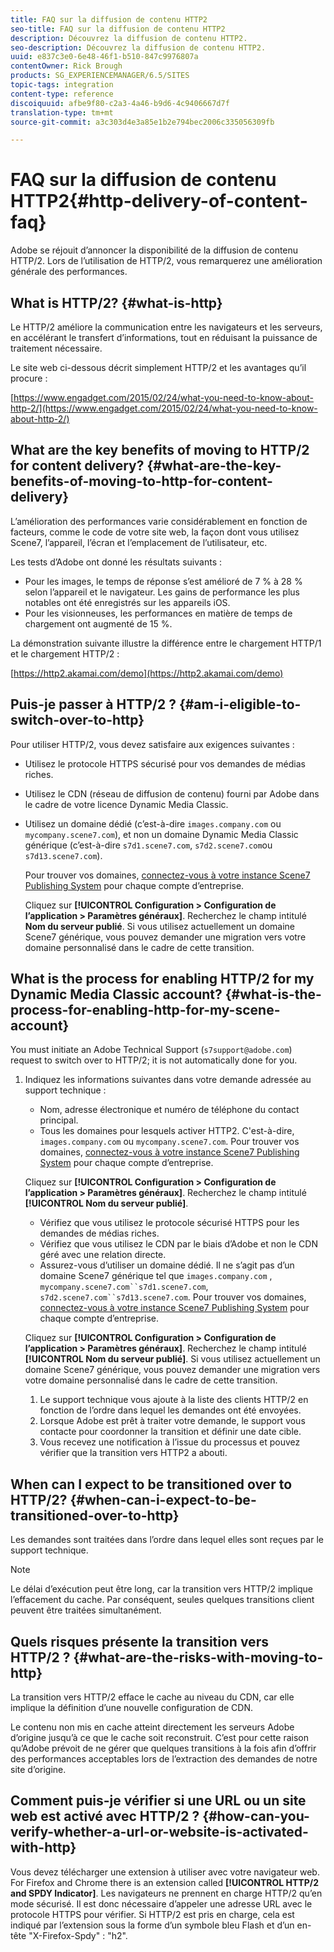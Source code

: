```yaml
---
title: FAQ sur la diffusion de contenu HTTP2
seo-title: FAQ sur la diffusion de contenu HTTP2
description: Découvrez la diffusion de contenu HTTP2.
seo-description: Découvrez la diffusion de contenu HTTP2.
uuid: e837c3e0-6e48-46f1-b510-847c9976807a
contentOwner: Rick Brough
products: SG_EXPERIENCEMANAGER/6.5/SITES
topic-tags: integration
content-type: reference
discoiquuid: afbe9f80-c2a3-4a46-b9d6-4c9406667d7f
translation-type: tm+mt
source-git-commit: a3c303d4e3a85e1b2e794bec2006c335056309fb

---
```



# FAQ sur la diffusion de contenu HTTP2{#http-delivery-of-content-faq}

Adobe se réjouit d’annoncer la disponibilité de la diffusion de contenu HTTP/2. Lors de l’utilisation de HTTP/2, vous remarquerez une amélioration générale des performances.

## What is HTTP/2? {#what-is-http}

Le HTTP/2 améliore la communication entre les navigateurs et les serveurs, en accélérant le transfert d’informations, tout en réduisant la puissance de traitement nécessaire.

Le site web ci-dessous décrit simplement HTTP/2 et les avantages qu’il procure :

[https://www.engadget.com/2015/02/24/what-you-need-to-know-about-http-2/](https://www.engadget.com/2015/02/24/what-you-need-to-know-about-http-2/)

## What are the key benefits of moving to HTTP/2 for content delivery? {#what-are-the-key-benefits-of-moving-to-http-for-content-delivery}

L’amélioration des performances varie considérablement en fonction de facteurs, comme le code de votre site web, la façon dont vous utilisez Scene7, l’appareil, l’écran et l’emplacement de l’utilisateur, etc.

Les tests d’Adobe ont donné les résultats suivants :

* Pour les images, le temps de réponse s’est amélioré de 7 % à 28 % selon l’appareil et le navigateur. Les gains de performance les plus notables ont été enregistrés sur les appareils iOS.
* Pour les visionneuses, les performances en matière de temps de chargement ont augmenté de 15 %.

La démonstration suivante illustre la différence entre le chargement HTTP/1 et le chargement HTTP/2 :

[https://http2.akamai.com/demo](https://http2.akamai.com/demo)

## Puis-je passer à HTTP/2 ? {#am-i-eligible-to-switch-over-to-http}

Pour utiliser HTTP/2, vous devez satisfaire aux exigences suivantes :

* Utilisez le protocole HTTPS sécurisé pour vos demandes de médias riches.
* Utilisez le CDN (réseau de diffusion de contenu) fourni par Adobe dans le cadre de votre licence Dynamic Media Classic.
* Utilisez un domaine dédié (c’est-à-dire `images.company.com` ou `mycompany.scene7.com`), et non un domaine Dynamic Media Classic générique (c’est-à-dire `s7d1.scene7.com`, `s7d2.scene7.com`ou `s7d13.scene7.com`).

   Pour trouver vos domaines, [connectez-vous à votre instance Scene7 Publishing System](https://www.adobe.com/marketing-cloud/experience-manager/scene7-login.html) pour chaque compte d’entreprise.

    Cliquez sur **[!UICONTROL Configuration > Configuration de l’application > Paramètres généraux]**. Recherchez le champ intitulé **Nom du serveur publié**. Si vous utilisez actuellement un domaine Scene7 générique, vous pouvez demander une migration vers votre domaine personnalisé dans le cadre de cette transition.

## What is the process for enabling HTTP/2 for my Dynamic Media Classic account? {#what-is-the-process-for-enabling-http-for-my-scene-account}

You must initiate an Adobe Technical Support (`s7support@adobe.com`) request to switch over to HTTP/2; it is not automatically done for you.

1. Indiquez les informations suivantes dans votre demande adressée au support technique :

   * Nom, adresse électronique et numéro de téléphone du contact principal.
   * Tous les domaines pour lesquels activer HTTP2. C&#39;est-à-dire, `images.company.com` ou `mycompany.scene7.com`.
   Pour trouver vos domaines, [connectez-vous à votre instance Scene7 Publishing System](https://www.adobe.com/marketing-cloud/experience-manager/scene7-login.html) pour chaque compte d’entreprise.

    Cliquez sur **[!UICONTROL Configuration > Configuration de l’application > Paramètres généraux]**. Recherchez le champ intitulé **[!UICONTROL Nom du serveur publié]**.

   * Vérifiez que vous utilisez le protocole sécurisé HTTPS pour les demandes de médias riches.
   * Vérifiez que vous utilisez le CDN par le biais d’Adobe et non le CDN géré avec une relation directe.
   * Assurez-vous d’utiliser un domaine dédié. Il ne s’agit pas d’un domaine Scene7 générique tel que `images.company.com` , `mycompany.scene7.com``s7d1.scene7.com`, `s7d2.scene7.com``s7d13.scene7.com`.
   Pour trouver vos domaines, [connectez-vous à votre instance Scene7 Publishing System](https://www.adobe.com/marketing-cloud/experience-manager/scene7-login.html) pour chaque compte d’entreprise.

    Cliquez sur **[!UICONTROL Configuration > Configuration de l’application > Paramètres généraux]**. Recherchez le champ intitulé **[!UICONTROL Nom du serveur publié]**. Si vous utilisez actuellement un domaine Scene7 générique, vous pouvez demander une migration vers votre domaine personnalisé dans le cadre de cette transition.

   1. Le support technique vous ajoute à la liste des clients HTTP/2 en fonction de l’ordre dans lequel les demandes ont été envoyées.
   1. Lorsque Adobe est prêt à traiter votre demande, le support vous contacte pour coordonner la transition et définir une date cible.
   1. Vous recevez une notification à l’issue du processus et pouvez vérifier que la transition vers HTTP2 a abouti.



## When can I expect to be transitioned over to HTTP/2? {#when-can-i-expect-to-be-transitioned-over-to-http}

Les demandes sont traitées dans l’ordre dans lequel elles sont reçues par le support technique.

>[!NOTE]
>
>Le délai d’exécution peut être long, car la transition vers HTTP/2 implique l’effacement du cache. Par conséquent, seules quelques transitions client peuvent être traitées simultanément.

## Quels risques présente la transition vers HTTP/2 ? {#what-are-the-risks-with-moving-to-http}

La transition vers HTTP/2 efface le cache au niveau du CDN, car elle implique la définition d’une nouvelle configuration de CDN.

Le contenu non mis en cache atteint directement les serveurs Adobe d’origine jusqu’à ce que le cache soit reconstruit. C’est pour cette raison qu’Adobe prévoit de ne gérer que quelques transitions à la fois afin d’offrir des performances acceptables lors de l’extraction des demandes de notre site d’origine.

## Comment puis-je vérifier si une URL ou un site web est activé avec HTTP/2 ? {#how-can-you-verify-whether-a-url-or-website-is-activated-with-http}

Vous devez télécharger une extension à utiliser avec votre navigateur web. For Firefox and Chrome there is an extension called **[!UICONTROL HTTP/2 and SPDY Indicator]**. Les navigateurs ne prennent en charge HTTP/2 qu’en mode sécurisé. Il est donc nécessaire d’appeler une adresse URL avec le protocole HTTPS pour vérifier. Si HTTP/2 est pris en charge, cela est indiqué par l’extension sous la forme d’un symbole bleu Flash et d’un en-tête &quot;X-Firefox-Spdy&quot; : &quot;h2&quot;.
